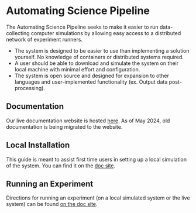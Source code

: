 # Automating Science Pipeline

The Automating Science Pipeline seeks to make it easier to run data-collecting computer simulations by allowing easy access to a distributed network of experiment runners.

- The system is designed to be easier to use than implementing a solution yourself. No knowledge of containers or distributed systems required.
- A user should be able to download and simulate the system on their local machine with minimal effort and configuration.
- The system is open source and designed for expansion to other languages and user-implemented functionality (ex. Output data post-processing).

## Documentation

Our live documentation website is hosted [here](https://automatingsciencepipeline.github.io/Monorepo). As of May 2024, old documentation is being migrated to the website.

## Local Installation

This guide is meant to assist first time users in setting up a local simulation of the system. You can find it on the [doc site](https://automatingsciencepipeline.github.io/Monorepo/tutorial/local_testing/).

## Running an Experiment

Directions for running an experiment (on a local simulated system or the live system) can be found [on the doc site](https://automatingsciencepipeline.github.io/Monorepo/tutorial/usage/).

<!-- ## Contributing

More info on the [relevant wiki page](https://github.com/AutomatingSciencePipeline/Monorepo/wiki/Contributing). -->
